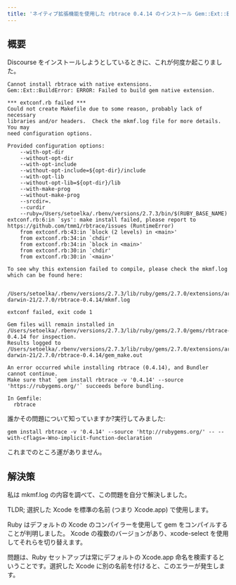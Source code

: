 ```yaml
---
title: 'ネイティブ拡張機能を使用した rbtrace 0.4.14 のインストール Gem::Ext::BuildError: エラー: gem ネイティブ拡張機能のビルドに失敗しました'
---
```


## 概要
Discourse をインストールしようとしているときに、これが何度か起こりました。

```
Cannot install rbtrace with native extensions.
Gem::Ext::BuildError: ERROR: Failed to build gem native extension.

*** extconf.rb failed ***
Could not create Makefile due to some reason, probably lack of necessary
libraries and/or headers.  Check the mkmf.log file for more details.  You may
need configuration options.

Provided configuration options:
    --with-opt-dir
    --without-opt-dir
    --with-opt-include
    --without-opt-include=${opt-dir}/include
    --with-opt-lib
    --without-opt-lib=${opt-dir}/lib
    --with-make-prog
    --without-make-prog
    --srcdir=.
    --curdir
    --ruby=/Users/setoelka/.rbenv/versions/2.7.3/bin/$(RUBY_BASE_NAME)
extconf.rb:6:in `sys': make install failed, please report to https://github.com/tmm1/rbtrace/issues (RuntimeError)
    from extconf.rb:43:in `block (2 levels) in <main>'
    from extconf.rb:34:in `chdir'
    from extconf.rb:34:in `block in <main>'
    from extconf.rb:30:in `chdir'
    from extconf.rb:30:in `<main>'

To see why this extension failed to compile, please check the mkmf.log which can be found here:

  /Users/setoelka/.rbenv/versions/2.7.3/lib/ruby/gems/2.7.0/extensions/arm64-darwin-21/2.7.0/rbtrace-0.4.14/mkmf.log

extconf failed, exit code 1

Gem files will remain installed in /Users/setoelka/.rbenv/versions/2.7.3/lib/ruby/gems/2.7.0/gems/rbtrace-0.4.14 for inspection.
Results logged to /Users/setoelka/.rbenv/versions/2.7.3/lib/ruby/gems/2.7.0/extensions/arm64-darwin-21/2.7.0/rbtrace-0.4.14/gem_make.out

An error occurred while installing rbtrace (0.4.14), and Bundler cannot continue.
Make sure that `gem install rbtrace -v '0.4.14' --source 'https://rubygems.org/'` succeeds before bundling.

In Gemfile:
  rbtrace

```
誰かその問題について知っていますか?実行してみました:

```
gem install rbtrace -v '0.4.14' --source 'http://rubygems.org/' -- --with-cflags=-Wno-implicit-function-declaration

```
これまでのところ運がありません。

## 解決策
私は mkmf.log の内容を調べて、この問題を自分で解決しました。

TLDR;
選択した Xcode を標準の名前 (つまり Xcode.app) で使用します。

Ruby はデフォルトの Xcode のコンパイラーを使用して gem をコンパイルすることが判明しました。 Xcode の複数のバージョンがあり、xcode-select を使用してそれらを切り替えます。

問題は、Ruby セットアップは常にデフォルトの Xcode.app 命名を検索するということです。選択した Xcode に別の名前を付けると、このエラーが発生します。

